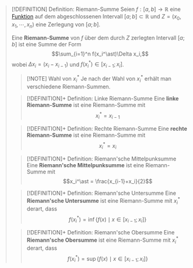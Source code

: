 > [!DEFINITION] Definition: Riemann-Summe
> Seien $f: [a,b]\to \mathbb{R}$ eine [Funktion](../../Funktionen/Funktion.md) auf dem abgeschlossenen Intervall $[a;b]\subset\mathbb{R}$ und $Z = (x_0,x_1,\cdots,x_n)$ eine Zerlegung von $[a;b]$.
> 
> Eine **Riemann-Summe** von $f$ über dem durch $Z$ zerlegten Intervall $[a;b]$ ist eine Summe der Form
> $$\sum_{i=1}^n f(x_i^\ast)\Delta x_i,$$
> wobei $\Delta x_i = (x_i - x_{i-1})$ und $f(x_i^\ast) \in [x_{i-1};x_i]$.
> > [!NOTE] Wahl von $x_i^\ast$
> > Je nach der Wahl von $x_i^\ast$ erhält man verschiedene Riemann-Summen.
> 
> > [!DEFINITION]+ Definition: Linke Riemann-Summe
> > Eine **linke Riemann-Summe** ist eine Riemann-Summe mit 
> > $$x_i^\ast = x_{i-1}$$
> 
> > [!DEFINITION]+ Definition: Rechte Riemann-Summe
> > Eine **rechte Riemann-Summe** ist eine Riemann-Summe mit 
> > $$x_i^\ast = x_{i}$$
> 
> > [!DEFINITION]+ Definition: Riemann'sche Mittelpunksumme
> > Eine **Riemann'sche Mittelpunksumme** ist eine Riemann-Summe mit 
> > $$x_i^\ast = \frac{x_{i-1}+x_i}{2}$$
> 
> > [!DEFINITION]+ Definition: Riemann'sche Untersumme
> > Eine **Riemann'sche Untersumme** ist eine Riemann-Summe mit $x_i^\ast$ derart, dass
> > $$f(x_i^\ast) = \inf \{f(x) \mid x\in [x_{i-1};x_i]\}$$
> 
> > [!DEFINITION]+ Definition: Riemann'sche Obersumme
> > Eine **Riemann'sche Obersumme** ist eine Riemann-Summe mit $x_i^\ast$ derart, dass
> > $$f(x_i^\ast) = \sup \{f(x) \mid x\in [x_{i-1};x_i]\}$$
